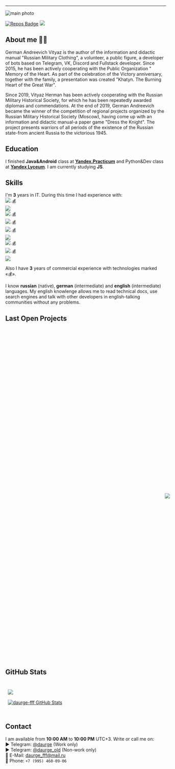 ____
![main photo](http://daurge.ru/img/banner.jpg "daurge-fff")

[![Repos Badge](https://badges.pufler.dev/repos/daurge-fff)](https://github.com/daurge-fff?tab=repositories)
<a href="https://t.me/daurge_old">![](https://img.shields.io/badge/Telegram-daurge_old-informational?style=flat&logo=telegram&logoColor=26A5E4&color=26A5E4)</a>
## About me 👨‍💻
German Andreevich Vityaz is the author of the information and didactic manual "Russian Military Clothing", a volunteer, a public figure, a developer of bots based on Telegram, VK, Discord and Fullstack developer. Since 2015, he has been actively cooperating with the Public Organization " Memory of the Heart. As part of the celebration of the Victory anniversary, together with the family, a presentation was created "Khatyn. The Burning Heart of the Great War".

Since 2019, Vityaz Herman has been actively cooperating with the Russian Military Historical Society, for which he has been repeatedly awarded diplomas and commendations.
At the end of 2019, German Andreevich became the winner of the competition of regional projects organized by the Russian Military Historical Society (Moscow), having come up with an information and didactic manual-a paper game "Dress the Knight". The project presents warriors of all periods of the existence of the Russian state-from ancient Russia to the victorious 1945.
  
## Education
I finished **Java&Android** class at **<a href="https://practicum.yandex.ru/">Yandex.Practicum</a>** and Python&Dev class at **<a href="https://academy.yandex.ru/lyceum/">Yandex Lyceum</a>**.
I am currently studying **JS**.

## Skills 
I'm **3** years in IT. During this time I had experience with:  
  **![](https://img.shields.io/badge/PostgreSQL-2%20Years-informational?style=flat&logo=postgresql&logoColor=white)** 💰  
  **![](https://img.shields.io/badge/Java-2%20Years-informational?style=flat&logo=java&logoColor=F7DF1E&color=F7DF1E)**     
  **![](https://img.shields.io/badge/Node.JS-2%20Years-informational?style=flat&logo=node.js&logoColor=339933&color=339933)** 💰   
  **![](https://img.shields.io/badge/MongoDB-2%20Years-informational?style=flat&logo=mongodb&logoColor=47A248&color=47A248)** 💰     
  **![](https://img.shields.io/badge/Python%203-4%20Years-informational?style=flat&logo=python&logoColor=FECC00&color=3776AB)** 💰    
  **![](https://img.shields.io/badge/PHP-1%20Year-informational?style=flat&logo=php&logoColor=E34F26&color=E34F26)**      
  **![](https://img.shields.io/badge/HTML-2%20Years-informational?style=flat&logo=html5&logoColor=E34F26&color=E34F26)** 💰    
  **![](https://img.shields.io/badge/CSS-2%20Years-informational?style=flat&logo=css3&logoColor=1572B6&color=1572B6)** 💰      
  **![](https://img.shields.io/badge/React-6%20Months-informational?style=flat&logo=react&logoColor=61DAFB&color=61DAFB)**      

Also I have **3** years of commercial experience with technologies marked «💰».  
  
I know **russian** (native), **german** (intermediate) and **english** (intermediate) languages. My english knowlenge allows me to read technical docs, use search engines and talk with other developers in english-talking communities without any problems.

## Last Open Projects

<br>

<a href="https://github.com/daurge-fff/test_messenger">
  <img align="center" style="margin:500px" src="https://github-readme-stats.vercel.app/api/pin/?username=daurge-fff&repo=test_messenger&title_color=ffffff&text_color=c9cacc&icon_color=4AB197&bg_color=1A2B34" />
</a>

<br>  

## GitHub Stats

<br>

<a href="https://github.com/daurge-fff">
  <img align="center" style="margin:0.5rem" src="https://github-readme-stats.vercel.app/api/top-langs/?username=daurge-fff&hide=html,css&title_color=ffffff&text_color=c9cacc&icon_color=4AB197&bg_color=1A2B34" />
</a>

<br>

<a href="https://github.com/daurge-fff">
  <img align="center" style="margin:0.5rem" src="https://github-readme-stats.vercel.app/api?username=daurge-fff&show_icons=true&line_height=27&count_private=true&title_color=ffffff&text_color=c9cacc&icon_color=4AB097&bg_color=1A2B34" alt="daurge-fff GitHub Stats" />
</a>

<br>
<br>


## Contact
I am available from **10:00 AM** to **10:00 PM** UTC+3. Write or call me on:  
 ► Telegram: <a href="https://t.me/daurge">@daurge</a> (Work only)  
 ► Telegram: <a href="https://t.me/daurge_old">@daurge_old</a> (Non-work only)  
📧 E-Mail: <a href="mailto:daurge_fff@mail.ru">daurge_fff@mail.ru</a>  
📱 Phone: `+7 (995) 460-09-06`  
